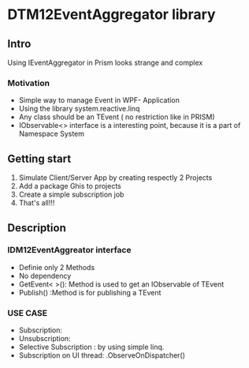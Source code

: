 ﻿# DTM12EventAggregator library
## Intro
Using IEventAggregator in Prism looks strange and complex
### Motivation
* Simple way to manage Event in WPF- Application
* Using the library system.reactive.linq
* Any class should be an TEvent ( no restriction like in PRISM)
* IObservable<> interface is a interesting point, because it is a part of Namespace System

## Getting start
1. Simulate Client/Server App by creating respectly 2 Projects
2. Add a package Ghis to  projects
3. Create a simple subscription job
4. That's all!!!


## Description
### IDM12EventAggreator interface
* Definie only 2 Methods
* No dependency
* GetEvent< >(): Method is used to get an IObservable of TEvent
* Publish() :Method is for publishing a TEvent

### USE CASE
* Subscription: 
* Unsubscription:
* Selective Subscription : by using simple linq.
* Subscription on UI thread: .ObserveOnDispatcher()
 
